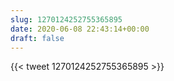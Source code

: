 ```yaml
---
slug: 1270124252755365895
date: 2020-06-08 22:43:14+00:00
draft: false
---
```


{{< tweet 1270124252755365895 >}}
